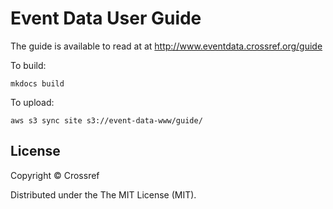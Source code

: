 # Event Data User Guide 

The guide is available to read at at http://www.eventdata.crossref.org/guide

To build:

    mkdocs build

To upload:

    aws s3 sync site s3://event-data-www/guide/


## License

Copyright © Crossref

Distributed under the The MIT License (MIT).


